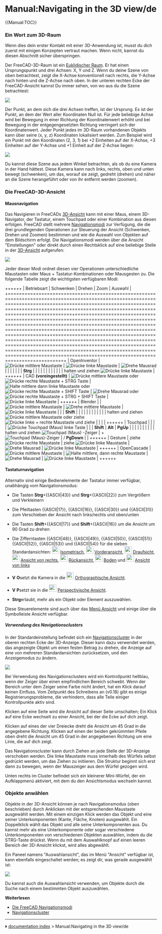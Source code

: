 # Manual:Navigating in the 3D view/de
{{Manual:TOC}}



### Ein Wort zum 3D-Raum 

Wenn dies dein erster Kontakt mit einer 3D-Anwendung ist, musst du dich zuerst mit einigen Konzepten vertraut machen. Wenn nicht, kannst du diesen Abschnitt sicher überspringen.

Der FreeCAD-3D-Raum ist ein [Euklidischer Raum](https://en.wikipedia.org/wiki/Euclidean_space). Er hat einen Ursprungspunkt und drei Achsen: X, Y und Z. Wenn du deine Szene von oben betrachtest, zeigt die X-Achse konventionell nach rechts, die Y-Achse nach hinten und die Z-Achse nach oben. In der unteren rechten Ecke der FreeCAD-Ansicht kannst Du immer sehen, von wo aus du die Szene betrachtest:

![](images/Axes_orientation.png )

Der Punkt, an dem sich die drei Achsen treffen, ist der Ursprung. Es ist der Punkt, an dem der Wert aller Koordinaten Null ist. Für jede beliebige Achse wird bei Bewegung in einer Richtung der Koordinatenwert erhöht und bei Bewegung in der entgegengesetzten Richtung verringert sich der Koordinatenwert. Jeder Punkt jedes im 3D-Raum vorhandenen Objekts kann über seine (x, y, z) Koordinaten lokalisiert werden. Zum Beispiel wird ein Punkt mit den Koordinaten (2, 3, 1) bei +2 Einheiten auf der X-Achse, +3 Einheiten auf der Y-Achse und +1 Einheit auf der Z-Achse liegen:

![](images/3dspace_coordinates.jpg )

Du kannst diese Szene aus jedem Winkel betrachten, als ob du eine Kamera in der Hand hättest. Diese Kamera kann nach links, rechts, oben und unten bewegt (schwenken), um das, worauf sie zeigt, gedreht (drehen) und näher an die Szene herangeführt oder von ihr entfernt werden (zoomen).



### Die FreeCAD-3D-Ansicht 



#### Mausnavigation

Das Navigieren in FreeCADs [3D-Ansicht](3D_view/de.md) kann mit einer Maus, einem 3D-Navigator, der Tastatur, einem Touchpad oder einer Kombination aus diesen erfolgen. FreeCAD stellt mehrere [Navigationsmodi](Mouse_navigation/de.md) zur Verfügung, die die drei grundlegenden Operationen zur Steuerung der Ansicht (Schwenken, Drehen und Zoomen) bestimmen und wie die Auswahl von Objekten auf dem Bildschirm erfolgt. Die Navigationsmodi werden über die Ansicht \"Einstellungen\" oder direkt durch einen Rechtsklick auf eine beliebige Stelle in der [3D-Ansicht](3D_view/de.md) aufgerufen:

![](images/FreeCAD-v0-18-NavigationModePopup.png )

Jeder dieser Modi ordnet diesen vier Operationen unterschiedliche Maustasten oder Maus + Tastatur-Kombinationen oder Mausgesten zu. Die folgende Tabelle zeigt die wichtigsten verfügbaren Modi:

++++++
| Betriebsart              | Schwenken                                                                                                                                                                                                          | Drehen                                                                                                                                                                                                       | Zoom                                                                                                                                                                            | Auswahl                                                                                         |
+==========================+====================================================================================================================================================================================================================+==============================================================================================================================================================================================================+=================================================================================================================================================================================+=================================================================================================+
| OpenInventor             | ![Drücke mittlere Maustaste](images/Pan-mouse.svg )                                                                                                                                            | ![Drücke linke Maustaste](images/Select-mouse.svg )                                                                                                                                         | ![Drehe Mausrad](images/Zoom-mouse.svg )                                                                                                                                |                                                                                  |
|                          |                                                                                                                                                                                                                    |                                                                                                                                                                                                              |                                                                                                                                                                                 | **Strg**                                                                                    |
|                          |                                                                                                                                                                                                                    |                                                                                                                                                                                                              |                                                                                                                                                                                 |                                                                                              |
|                          |                                                                                                                                                                                                                    |                                                                                                                                                                                                              |                                                                                                                                                                                 | halten und ziehen ![Drücke linke Maustaste](images/Select-mouse.svg )          |
++++++
| CAD **(voreingestellt)** | ![Drücke mittlere Maustaste](images/Pan-mouse.svg ) oder ![Drücke rechte Maustaste + STRG Taste](images/Pan-mouse-CTRL.svg )                                    | ![Halte mittlere dann linke Maustaste](images/Rotate-mouse.svg ) oder ![Drücke rechte Maustaste + SHIFT Taste](images/Rotate-mouse-SHIFT.svg ) | ![Drehe Mausrad](images/Zoom-mouse.svg ) oder ![Drücke rechte Maustaste + STRG + SHIFT Taste](images/Zoom-mouse-CTRL-SHIFT.svg ) | ![Drücke linke Maustaste](images/Select-mouse.svg )                            |
++++++
| Blender                  |                                                                                                                                                                                                     | ![Drücke mittlere Maustaste](images/Pan-mouse.svg )                                                                                                                                      | ![Drehe mittlere Maustaste](images/Zoom-mouse.svg )                                                                                                          | ![Drücke linke Maustaste](images/Select-mouse.svg )                            |
|                          | **Shift**                                                                                                                                                                                                      |                                                                                                                                                                                                              |                                                                                                                                                                                 |                                                                                                 |
|                          |                                                                                                                                                                                                                 |                                                                                                                                                                                                              |                                                                                                                                                                                 |                                                                                                 |
|                          | halten und ziehen ![Drücke mittlere Maustaste](images/Pan-mouse.svg ) oder ziehe ![Drücke linke + rechte Maustaste und ziehe](images/Mouse_LMB%2BRMB.svg ) |                                                                                                                                                                                                              |                                                                                                                                                                                 |                                                                                                 |
++++++
| Touchpad                 |                                                                                                                                                                                                     |                                                                                                                                                                                               |                                                                                                                                                                  | ![Drücke Touchpad (Maus) linke Taste](images/Select-touchpad.png ) |
|                          | **Shift**                                                                                                                                                                                                      | **Alt**                                                                                                                                                                                                  | **PgUp**                                                                                                                                                                    |                                                                                                 |
|                          |                                                                                                                                                                                                                 |                                                                                                                                                                                                           |                                                                                                                                                                              |                                                                                                 |
|                          | halten und ziehen ![Touchpad (Maus) -Zeiger](images/Touchpad.png )                                                                                                                               | \+ ![Touchpad (Maus)-Zeiger](images/Touchpad.png )                                                                                                                                          | / **PgDown**                                                                                                                                                  |                                                                                                 |
++++++
| Gesture                  | ziehe ![Drücke rechte Maustaste](images/Pan-mouse-Ctrl.svg )                                                                                                                                     | ziehe ![Drücke linke Maustaste](images/Select-mouse.svg )                                                                                                                                   | ![Drehe Mausrad](images/Zoom-mouse.svg )                                                                                                                                | ![Drücke linke Maustaste](images/Select-mouse.svg )                            |
++++++
| OpenCascade              | ![Drücke mittlere Maustaste](images/Pan-mouse.svg )                                                                                                                                            | ![Halte mittlere, dann rechte Maustaste](images/Rotate-mouse-MMB+RMB.svg )                                                                                                   | ![Drehe Mausrad](images/Zoom-mouse.svg )                                                                                                                                | ![Drücke linke Maustaste](images/Select-mouse.svg )                            |
++++++



#### Tastaturnavigation

Alternativ sind einige Bedienelemente der Tastatur immer verfügbar, unabhängig vom Navigationsmodus:

-   Die Tasten **Strg**+{{ASCII|43}} und **Strg**+{{ASCII|22}} zum Vergrößern und Verkleinern

-   Die Pfeiltasten {{ASCII|17}}, {{ASCII|16}}, {{ASCII|30}} und {{ASCII|31}} zum Verschieben der Ansicht nach links/rechts und oben/unten

-   Die Tasten **Shift**+{{ASCII|17}} und **Shift**+{{ASCII|16}} um die Ansicht um 90 Grad zu drehen

-   Die Zifferntasten {{ASCII|48}}, {{ASCII|49}}, {{ASCII|50}}, {{ASCII|51}}{{ASCII|52}}, {{ASCII|53}} und {{ASCII|54}} für die sieben Standardansichten: <img alt="" src=images/Std_ViewIsometric.svg  style="width:24px;"> [Isometrisch](Std_ViewIsometric/de.md), <img alt="" src=images/Std_ViewFront.svg  style="width:24px;"> [Vorderansicht](Std_ViewFront/de.md), <img alt="" src=images/Std_ViewTop.svg  style="width:24px;"> [Draufsicht](Std_ViewTop/de.md), <img alt="" src=images/Std_ViewRight.svg  style="width:24px;"> [Ansicht von rechts](Std_ViewRight/de.md), <img alt="" src=images/Std_ViewRear.svg  style="width:24px;"> [Rückansicht](Std_ViewRear/de.md), <img alt="" src=images/Std_ViewBottom.svg  style="width:24px;"> [Boden](Std_ViewBottom/de.md) und <img alt="" src=images/Std_ViewLeft.svg  style="width:24px;"> [Ansicht von links](Std_ViewLeft/de.md)

-    **V**
    **O**setzt die Kamera in die <img alt="" src=images/View-isometric.svg  style="width:24px;"> [Orthographische Ansicht](Std_OrthographicCamera.md).

-    **V**
    **P**setzt sie in die <img alt="" src=images/View-perspective.svg  style="width:24px;"> [Perspectivische Ansicht](Std_PerspectiveCamera/de.md).

-    **Strg**erlaubt, mehr als ein Objekt oder Element auszuwählen.

Diese Steuerelemente sind auch über das [Menü Ansicht](Std_View_Menu/de.md) und einige über die Symbolleiste Ansicht verfügbar.

##### Verwendung des Navigationsclusters 

In der Standardeinstellung befindet sich ein [Navigationscluster](Navigation_Cube/de.md) in der oberen rechten Ecke der 3D-Anzeige. Dieser kann dazu verwendet werden, das angezeigte Objekt um einen festen Betrag zu drehen, die Anzeige auf eine von mehreren Standardansichten zurücksetzen, und den Anzeigemodus zu ändern.

![](images/FreeCAD-v0-18-NavCube_SelectCorner.png )

Bei Verwendung des Navigationsclusters wird ein Kontrollpunkt hellblau, wenn der Zeiger über einen empfindlichen Bereich schwebt. Wenn der Bereich unter dem Zeiger seine Farbe nicht ändert, hat ein Klick darauf keinen Einfluss. Vom Zeitpunkt des Schreibens an (v0.18) gibt es einige Registrierungsprobleme, die verhindern, dass alle Teile einiger Kontrollpunkte aktiv sind.

Klicken auf eine Seite wird die Ansicht auf dieser Seite umschalten; Ein Klick auf eine Ecke wechselt zu einer Ansicht, bei der die Ecke auf dich zeigt.

Klicken auf eines der vier Dreiecke dreht die Ansicht um 45 Grad in die angegebene Richtung. Klicken auf einen der beiden gekrümmten Pfeile oben dreht die Ansicht um 45 Grad in der angegebenen Richtung um eine Linie, die auf dich zeigt.

Das Navigationscluster kann durch Ziehen an jede Stelle der 3D-Anzeige verschoben werden. Die linke Maustaste muss innerhalb des Würfels selbst gedrückt werden, um das Ziehen zu initiieren. Die Struktur beginnt sich erst dann zu bewegen, wenn der Mauszeiger aus dem Würfel gezogen wird.

Unten rechts im Cluster befindet sich ein kleinerer Mini-Würfel, der ein Aufklappmenü aktiviert, mit dem du den Ansichtsmodus wechseln kannst.



### Objekte anwählen 

Objekte in der 3D-Ansicht können je nach Navigationsmodus (oben beschrieben) durch Anklicken mit der entsprechenden Maustaste ausgewählt werden. Mit einem einzigen Klick werden das Objekt und eine seiner Unterkomponenten (Kante, Fläche, Knoten) ausgewählt. Ein Doppelklick wählt das Objekt und alle seine Unterkomponenten aus. Du kannst mehr als eine Unterkomponente oder sogar verschiedene Unterkomponenten von verschiedenen Objekten auswählen, indem du die STRG-Taste drückst. Wenn du mit dem Auswahlknopf auf einen leeren Bereich der 3D-Ansicht klickst, wird alles abgewählt.

Ein Paneel namens \"Auswahlansicht\", das im Menü \"Ansicht\" verfügbar ist, kann ebenfalls eingeschaltet werden; es zeigt dir, was gerade ausgewählt ist:

![](images/Selection_view.jpg )

Du kannst auch die Auswahlansicht verwenden, um Objekte durch die Suche nach einem bestimmten Objekt auszuwählen.

**Weiterlesen**

-   [Die FreeCAD Navigationsmodi](Mouse_navigation/de.md)
-   [Navigationscluster](Navigation_Cube/de.md)



---
⏵ [documentation index](../README.md) > Manual:Navigating in the 3D view/de

